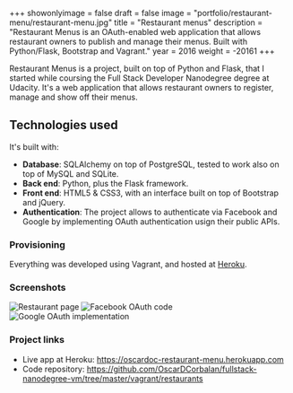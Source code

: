 +++
showonlyimage = false
draft = false
image = "portfolio/restaurant-menu/restaurant-menu.jpg"
title = "Restaurant menus"
description = "Restaurant Menus is an OAuth-enabled web application that allows restaurant owners to publish and manage their menus. Built with Python/Flask, Bootstrap and Vagrant."
year = 2016
weight = -20161
+++

Restaurant Menus is a project, built on top of Python and Flask, that I started while coursing the Full Stack Developer Nanodegree degree at Udacity. It's a web application that allows restaurant owners to register, manage and show off their menus.

## Technologies used

It's built with:

* **Database**: SQLAlchemy on top of PostgreSQL, tested to work also on top of MySQL and SQLite.
* **Back end**: Python, plus the Flask framework.
* **Front end**:  HTML5 & CSS3, with an interface built on top of Bootstrap and jQuery.
* **Authentication**: The project allows to authenticate via Facebook and Google by implementing OAuth authentication usign their public APIs.

### Provisioning

Everything was developed using Vagrant, and hosted at [Heroku](https://www.heroku.com).

### Screenshots

![Restaurant page](/portfolio/restaurant-menu/menu-of-restaurant.jpg)
![Facebook OAuth code](/portfolio/restaurant-menu/oauth-facebook.png)
![Google OAuth implementation](/portfolio/restaurant-menu/oauth-google.png)

### Project links

 * Live app at Heroku: https://oscardoc-restaurant-menu.herokuapp.com
 * Code repository: https://github.com/OscarDCorbalan/fullstack-nanodegree-vm/tree/master/vagrant/restaurants
 
